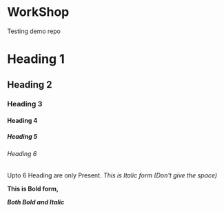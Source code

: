 # WorkShop
Testing demo repo
# Heading 1
## Heading 2
### Heading 3
#### Heading 4
##### Heading 5
###### Heading 6
Upto 6 Heading are only Present.
*This is Italic form (Don't give the space)*

**This is Bold form,**

***Both Bold and Italic***
